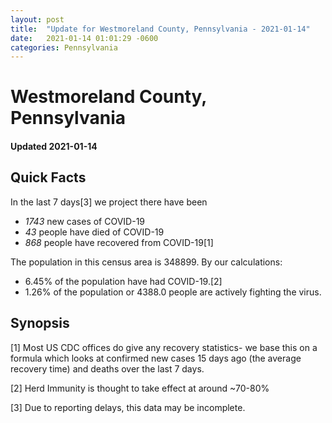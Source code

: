 ```yaml
---
layout: post
title:  "Update for Westmoreland County, Pennsylvania - 2021-01-14"
date:   2021-01-14 01:01:29 -0600
categories: Pennsylvania
---
```


# Westmoreland County, Pennsylvania
#### Updated 2021-01-14

## Quick Facts

In the last 7 days[3] we project there have been
- *1743* new cases of COVID-19
- *43* people have died of COVID-19
- *868* people have recovered from COVID-19[1]

The population in this census area is 348899. By our calculations:
- 6.45% of the population have had COVID-19.[2]
- 1.26% of the population or 4388.0 people are actively fighting the virus.

## Synopsis




[1] Most US CDC offices do give any recovery statistics- we base this on a formula which looks at confirmed new cases
15 days ago (the average recovery time) and deaths over the last 7 days.

[2] Herd Immunity is thought to take effect at around ~70-80%

[3] Due to reporting delays, this data may be incomplete.
 
    